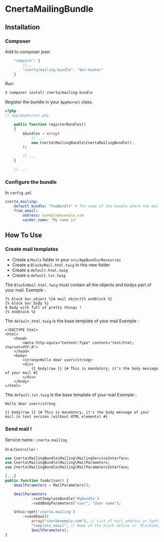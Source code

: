 CnertaMailingBundle
===================

Installation
------------

### Composer

Add to composer json:

``` js
    "require": {
        //..
        "cnerta/mailing-bundle": "dev-master"
    }
```

Run:

``` bash
$ composer install cnerta/mailing-bundle
```

Register the bundle in your `AppKernel` class.

``` php
<?php
// app/AppKernel.php

    public function registerBundles()
    {
        $bundles = array(
            // ...
            new Cnerta\MailingBundle\CnertaMailingBundle(),
        );

        // ...
    }

    // ...
```

### Configure the bundle

In `config.yml`

```yaml
cnerta_mailing:
    default_bundle: "FooBundle" # The name of the bundle where the mail template are stored
    from_email:
        address: exemple@exemple.com
        sender_name: "My name is"
```

How To Use
----------

### Create mail templates

 - Create a `Mails` folder in your `src/AppBundle/Resources`
 - Create a `BlocksMail.html.twig` in this new folder
 - Create a `default.html.twig`
 - Create a `default.txt.twig`

The `BlocksMail.html.twig` must contain all the objects and bodys part of your mail.
Exemple :

```twig
{% block bar_object %}A mail object{% endblock %}
{% block bar_body %}
A Body with full of pretty things !
{% endblock %}
```

The `default.html.twig` is the base template of your mail
Exemple :

```twig
<!DOCTYPE html>
<html>
    <head>
        <meta http-equiv="Content-Type" content="text/html; charset=UTF-8">
    </head>
    <body>
        <strong>Hello dear user</strong>
        <div>
            {{ body|raw }} {# This is mandatory, it's the body message of your mail #}
        </div>
    </body>
</html>
```


The `default.txt.twig` is the base template of your mail
Exemple :

```twig
Hello dear user</strong

{{ body|raw }} {# This is mandatory, it's the body message of your mail in text version (without HTML elements) #}
```


### Send mail !

Service name : `cnerta.mailing`

In a `Controller` :

```php
use Cnerta\MailingBundle\Mailing\MailingServiceInterface;
use Cnerta\MailingBundle\Mailing\MailParameters;
use Cnerta\MailingBundle\Mailing\MailParametersInterface;

[...]
public function fooAction() {
    $mailParameters = MailParameters();

    $mailParameters
            ->setTemplateBundle('MyBundle')
            ->addBodyParameters("user", "User name");

    $this->get('cnerta.mailing')
        ->sendEmail(
            array("user@exemple.com"), // List of mail address or Symfony\Component\Security\Core\User\UserInterface
            "template_email", // Name of the block define in `BlocksMail.html.twig`
            $mailParameters);
}
```
